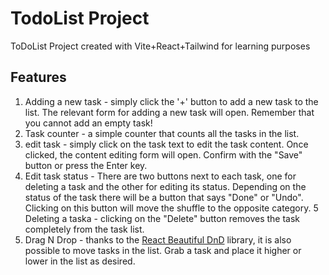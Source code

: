 # TodoList Project

ToDoList Project created with Vite+React+Tailwind for learning purposes

## Features

1. Adding a new task - simply click the '+' button to add a new task to the list. The relevant form for adding a new task will open. Remember that you cannot add an empty task!
2. Task counter - a simple counter that counts all the tasks in the list.
3. edit task - simply click on the task text to edit the task content. Once clicked, the content editing form will open. Confirm with the "Save" button or press the Enter key. 
4. Edit task status - There are two buttons next to each task, one for deleting a task and the other for editing its status. Depending on the status of the task there will be a button that says "Done" or "Undo". Clicking on this button will move the shuffle to the opposite category. 
5 Deleting a taska - clicking on the "Delete" button removes the task completely from the task list. 
6. Drag N Drop - thanks to the [React Beautiful DnD](https://github.com/atlassian/react-beautiful-dnd) library, it is also possible to move tasks in the list. Grab a task and place it higher or lower in the list as desired. 

